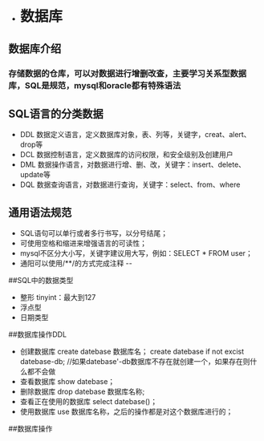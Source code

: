 * # 数据库
## 数据库介绍
### 存储数据的仓库，可以对数据进行增删改查，主要学习关系型数据库，SQL是规范，mysql和oracle都有特殊语法
## SQL语言的分类数据
* DDL  数据定义语言，定义数据库对象，表、列等，关键字，creat、alert、drop等
* DCL  数据控制语言，定义数据库的访问权限，和安全级别及创建用户
* DML 数据操作语言，对数据进行增、删、改，关键字：insert、delete、update等
* DQL 数据查询语言，对数据进行查询，关键字：select、from、where

## 通用语法规范
* SQL语句可以单行或者多行书写，以分号结尾；
* 可使用空格和缩进来增强语言的可读性；
* mysql不区分大小写，关键字建议用大写，例如：SELECT * FROM user；
* 通阳可以使用/**/的方式完成注释 --

##SQL中的数据类型
* 整形
        tinyint：最大到127
*  浮点型
*  日期类型

##数据库操作DDL   
* 创建数据库 create datebase 数据库名； create datebase if not excist datebase-db; //如果datebase'-db数据库不存在就创建一个，如果存在则什么都不会做 
* 查看数据库  show datebase；
* 删除数据库  drop datebase 数据库名称;
* 查看正在使用的数据库 select datebase()；
* 使用数据库   use 数据库名称，之后的操作都是对这个数据库进行的；

##数据库操作
